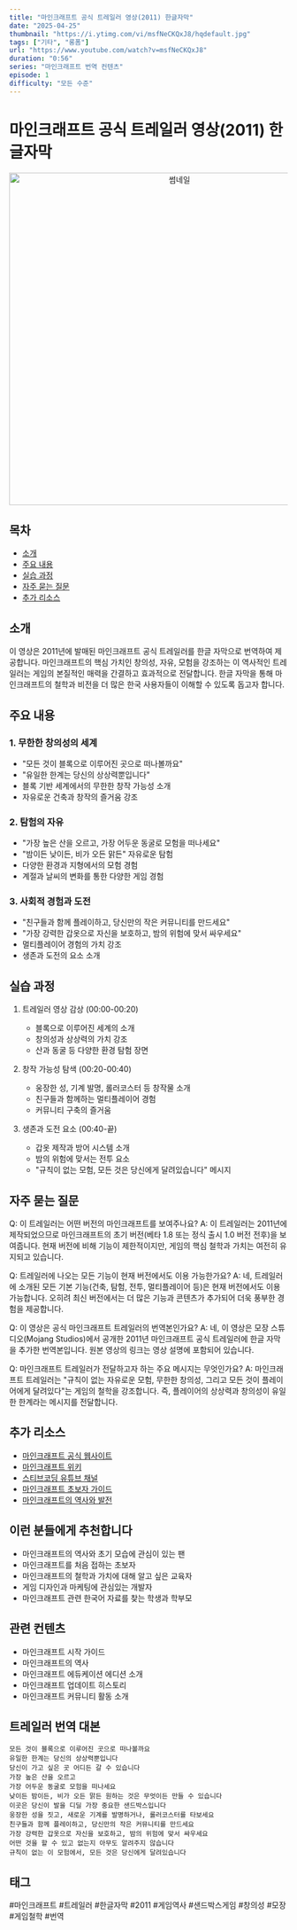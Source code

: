 ```yaml
---
title: "마인크래프트 공식 트레일러 영상(2011) 한글자막"
date: "2025-04-25"
thumbnail: "https://i.ytimg.com/vi/msfNeCKQxJ8/hqdefault.jpg"
tags: ["기타", "롱폼"]
url: "https://www.youtube.com/watch?v=msfNeCKQxJ8"
duration: "0:56"
series: "마인크래프트 번역 컨텐츠"
episode: 1
difficulty: "모든 수준"
---
```


# 마인크래프트 공식 트레일러 영상(2011) 한글자막

<div align="center">
<img src="https://i.ytimg.com/vi/msfNeCKQxJ8/hqdefault.jpg" alt="썸네일" width="600"/>
</div>

## 목차
- [소개](#소개)
- [주요 내용](#주요-내용)
- [실습 과정](#실습-과정)
- [자주 묻는 질문](#자주-묻는-질문)
- [추가 리소스](#추가-리소스)

## 소개
이 영상은 2011년에 발매된 마인크래프트 공식 트레일러를 한글 자막으로 번역하여 제공합니다. 마인크래프트의 핵심 가치인 창의성, 자유, 모험을 강조하는 이 역사적인 트레일러는 게임의 본질적인 매력을 간결하고 효과적으로 전달합니다. 한글 자막을 통해 마인크래프트의 철학과 비전을 더 많은 한국 사용자들이 이해할 수 있도록 돕고자 합니다.

## 주요 내용

### 1. 무한한 창의성의 세계
- "모든 것이 블록으로 이루어진 곳으로 떠나볼까요"
- "유일한 한계는 당신의 상상력뿐입니다"
- 블록 기반 세계에서의 무한한 창작 가능성 소개
- 자유로운 건축과 창작의 즐거움 강조

### 2. 탐험의 자유
- "가장 높은 산을 오르고, 가장 어두운 동굴로 모험을 떠나세요"
- "밤이든 낮이든, 비가 오든 맑든" 자유로운 탐험
- 다양한 환경과 지형에서의 모험 경험
- 계절과 날씨의 변화를 통한 다양한 게임 경험

### 3. 사회적 경험과 도전
- "친구들과 함께 플레이하고, 당신만의 작은 커뮤니티를 만드세요"
- "가장 강력한 갑옷으로 자신을 보호하고, 밤의 위험에 맞서 싸우세요"
- 멀티플레이어 경험의 가치 강조
- 생존과 도전의 요소 소개

## 실습 과정
1. 트레일러 영상 감상 (00:00-00:20)
   - 블록으로 이루어진 세계의 소개
   - 창의성과 상상력의 가치 강조
   - 산과 동굴 등 다양한 환경 탐험 장면

2. 창작 가능성 탐색 (00:20-00:40)
   - 웅장한 성, 기계 발명, 롤러코스터 등 창작물 소개
   - 친구들과 함께하는 멀티플레이어 경험
   - 커뮤니티 구축의 즐거움

3. 생존과 도전 요소 (00:40-끝)
   - 갑옷 제작과 방어 시스템 소개
   - 밤의 위험에 맞서는 전투 요소
   - "규칙이 없는 모험, 모든 것은 당신에게 달려있습니다" 메시지

## 자주 묻는 질문
Q: 이 트레일러는 어떤 버전의 마인크래프트를 보여주나요?
A: 이 트레일러는 2011년에 제작되었으므로 마인크래프트의 초기 버전(베타 1.8 또는 정식 출시 1.0 버전 전후)을 보여줍니다. 현재 버전에 비해 기능이 제한적이지만, 게임의 핵심 철학과 가치는 여전히 유지되고 있습니다.

Q: 트레일러에 나오는 모든 기능이 현재 버전에서도 이용 가능한가요?
A: 네, 트레일러에 소개된 모든 기본 기능(건축, 탐험, 전투, 멀티플레이어 등)은 현재 버전에서도 이용 가능합니다. 오히려 최신 버전에서는 더 많은 기능과 콘텐츠가 추가되어 더욱 풍부한 경험을 제공합니다.

Q: 이 영상은 공식 마인크래프트 트레일러의 번역본인가요?
A: 네, 이 영상은 모장 스튜디오(Mojang Studios)에서 공개한 2011년 마인크래프트 공식 트레일러에 한글 자막을 추가한 번역본입니다. 원본 영상의 링크는 영상 설명에 포함되어 있습니다.

Q: 마인크래프트 트레일러가 전달하고자 하는 주요 메시지는 무엇인가요?
A: 마인크래프트 트레일러는 "규칙이 없는 자유로운 모험, 무한한 창의성, 그리고 모든 것이 플레이어에게 달려있다"는 게임의 철학을 강조합니다. 즉, 플레이어의 상상력과 창의성이 유일한 한계라는 메시지를 전달합니다.

## 추가 리소스
- [마인크래프트 공식 웹사이트](https://www.minecraft.net/)
- [마인크래프트 위키](https://minecraft.fandom.com/)
- [스티브코딩 유튜브 채널](https://www.youtube.com/@stevecoding)
- [마인크래프트 초보자 가이드](링크)
- [마인크래프트의 역사와 발전](링크)

## 이런 분들에게 추천합니다
- 마인크래프트의 역사와 초기 모습에 관심이 있는 팬
- 마인크래프트를 처음 접하는 초보자
- 마인크래프트의 철학과 가치에 대해 알고 싶은 교육자
- 게임 디자인과 마케팅에 관심있는 개발자
- 마인크래프트 관련 한국어 자료를 찾는 학생과 학부모

## 관련 컨텐츠
- 마인크래프트 시작 가이드
- 마인크래프트의 역사
- 마인크래프트 에듀케이션 에디션 소개
- 마인크래프트 업데이트 히스토리
- 마인크래프트 커뮤니티 활동 소개

## 트레일러 번역 대본
```
모든 것이 블록으로 이루어진 곳으로 떠나볼까요
유일한 한계는 당신의 상상력뿐입니다
당신이 가고 싶은 곳 어디든 갈 수 있습니다
가장 높은 산을 오르고
가장 어두운 동굴로 모험을 떠나세요
낮이든 밤이든, 비가 오든 맑든 원하는 것은 무엇이든 만들 수 있습니다
이곳은 당신이 발을 디딜 가장 중요한 샌드박스입니다
웅장한 성을 짓고, 새로운 기계를 발명하거나, 롤러코스터를 타보세요
친구들과 함께 플레이하고, 당신만의 작은 커뮤니티를 만드세요
가장 강력한 갑옷으로 자신을 보호하고, 밤의 위험에 맞서 싸우세요
어떤 것을 할 수 있고 없는지 아무도 알려주지 않습니다
규칙이 없는 이 모험에서, 모든 것은 당신에게 달려있습니다
```

## 태그
#마인크래프트 #트레일러 #한글자막 #2011 #게임역사 #샌드박스게임 #창의성 #모장 #게임철학 #번역